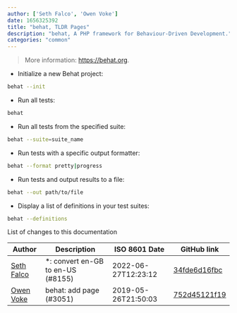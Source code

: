 ```yaml
---
author: ['Seth Falco', 'Owen Voke']
date: 1656325392
title: "behat, TLDR Pages"
description: "behat, A PHP framework for Behaviour-Driven Development."
categories: "common"
---
```

> More information: <https://behat.org>.

- Initialize a new Behat project:

```bash
behat --init
```

- Run all tests:

```bash
behat
```

- Run all tests from the specified suite:

```bash
behat --suite=suite_name
```

- Run tests with a specific output formatter:

```bash
behat --format pretty|progress
```

- Run tests and output results to a file:

```bash
behat --out path/to/file
```

- Display a list of definitions in your test suites:

```bash
behat --definitions
```
List of changes to this documentation


Author | Description | ISO 8601 Date | GitHub link
------|-----|-----|-----
[Seth Falco](mailto:seth@falco.fun) | *: convert en-GB to en-US (#8155) | 2022-06-27T12:23:12 | [34fde6d16fbc](https://github.com/tldr-pages/tldr/commit/34fde6d16fbc0a3c45fff5903f0fc2597547b1bb)
[Owen Voke](mailto:owzie123@gmail.com) | behat: add page (#3051) | 2019-05-26T21:50:03 | [752d45121f19](https://github.com/tldr-pages/tldr/commit/752d45121f191e63b8c0716d2e8ab25fbd580c8a)

